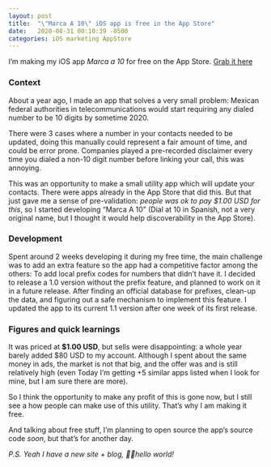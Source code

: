 ```yaml
---
layout: post
title:  "\"Marca A 10\" iOS app is free in the App Store"
date:   2020-08-31 00:10:39 -0500
categories: iOS marketing AppStore
---
```


I’m making my iOS app _Marca a 10_ for free on the App Store.  [Grab it here][appstore-link]

### Context
About a year ago, I made an app that solves a very small problem: Mexican federal authorities in telecommunications would start requiring any dialed number to be 10 digits by sometime 2020. 

There were 3 cases where a number in your contacts needed to be updated, doing this manually could represent a fair amount of time, and could be error prone. Companies played a pre-recorded disclaimer every time you dialed a non-10 digit number before linking your call, this was annoying.

This was an opportunity to make a small utility app which will update your contacts. There were apps already in the App Store that did this. But that just gave me a sense of pre-validation: _people was ok to pay $1.00 USD for this_, so I started developing “Marca A 10” (Dial at 10 in Spanish, not a very original name, but I thought it would help discoverability in the App Store).

### Development
Spent around 2 weeks developing it during my free time, the main challenge was to add an extra feature so the app had a competitive factor among the others: To add local prefix codes for numbers that didn’t have it.  I decided to release a 1.0 version without the prefix feature, and planned to work on it in a future release. After finding an official database for prefixes, clean-up the data, and figuring out a safe mechanism to implement this feature. I updated the app to its current 1.1 version after one week of its first release.

### Figures and quick learnings
It was priced at **$1.00 USD**, but sells were disappointing: a whole year barely added $80 USD to my account. Although I spent about the same money in ads, the market is not that big, and the offer was and is still relatively high (even Today I’m getting +5 similar apps listed when I look for mine, but I am sure there are more).

So I think the opportunity to make any profit of this is gone now, but I still see a how people can make use of this utility. That’s why I am making it free.

And talking about free stuff, I’m planning to open source the app’s source code _soon_, but that’s for another day.

_P.S. Yeah I have a new site + blog, 👋🏼hello world!_

[appstore-link]: https://apps.apple.com/us/app/id1477759500
